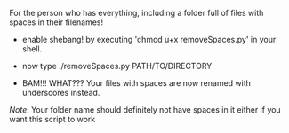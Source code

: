 For the person who has everything, including a folder full of files with spaces in their filenames! 

- enable shebang! by executing 'chmod u+x removeSpaces.py' in your shell. 

- now type ./removeSpaces.py PATH/TO/DIRECTORY

- BAM!!! WHAT??? Your files with spaces are now renamed with underscores instead. 

*Note*: Your folder name should definitely not have spaces in it either if you want this script to work
